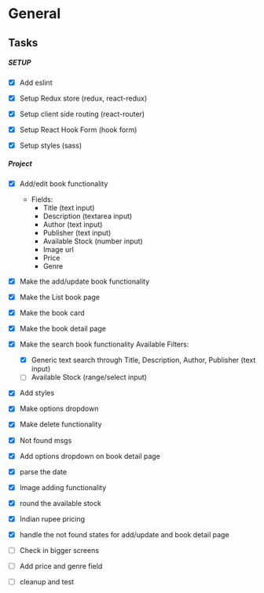 # General


## Tasks

##### SETUP
- [x] Add eslint
- [x] Setup Redux store (redux, react-redux)
- [x] Setup client side routing (react-router)
- [x] Setup React Hook Form (hook form)
- [x] Setup styles (sass) 


##### Project
- [x] Add/edit book functionality
    - Fields:
        - Title (text input)
        - Description (textarea input)
        - Author (text input)
        - Publisher (text input)
        - Available Stock (number input)
        - Image url
        - Price
        - Genre
- [x] Make the add/update book functionality
- [x] Make the List book page
- [x] Make the book card
- [x] Make the book detail page
- [x] Make the search book functionality
    Available Filters:
    - [x] Generic text search through Title, Description, Author, Publisher (text input)
    - [ ] Available Stock (range/select input)
- [x] Add styles
- [x] Make options dropdown
- [x] Make delete functionality
- [x] Not found msgs
- [x] Add options dropdown on book detail page
- [x] parse the date
- [x] Image adding functionality
- [x] round the available stock
- [x] Indian rupee pricing
- [x] handle the not found states for add/update and book detail page
- [ ] Check in bigger screens
- [ ] Add price and genre field
- [ ] cleanup and test

